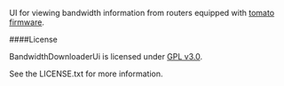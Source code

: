UI for viewing bandwidth information from routers equipped with [tomato firmware](http://www.polarcloud.com/tomato).

####License

BandwidthDownloaderUi is licensed under [GPL v3.0](http://www.gnu.org/licenses/gpl-3.0-standalone.html).

See the LICENSE.txt for more information.